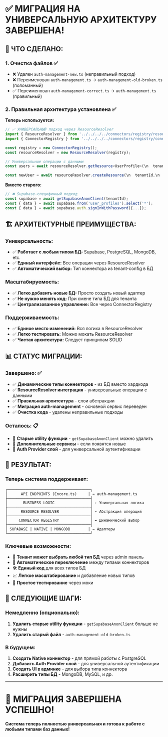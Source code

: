 # ✅ МИГРАЦИЯ НА УНИВЕРСАЛЬНУЮ АРХИТЕКТУРУ ЗАВЕРШЕНА!

## 🎯 **ЧТО СДЕЛАНО:**

### 1. **Очистка файлов** ✅

- ❌ Удален `auth-management-new.ts` (неправильный подход)
- ❌ Переименован `auth-management.ts` → `auth-management-old-broken.ts` (поломанный)
- ✅ Переименован `auth-management-correct.ts` → `auth-management.ts` (правильный)

### 2. **Правильная архитектура установлена** ✅

**Теперь используется:**

```typescript
// ✅ УНИВЕРСАЛЬНЫЙ подход через ResourceResolver
import { ResourceResolver } from '../../../../connectors/registry/resource-resolver';
import { ConnectorRegistry } from '../../../../connectors/registry/connector-registry';

const registry = new ConnectorRegistry();
const resourceResolver = new ResourceResolver(registry);

// Универсальные операции с данными
const users = await resourceResolver.getResource<UserProfile>(\n  tenantId,\n  'user_profiles',\n  { select: 'id,email,role', filter: { email: email } },\n  getTenantConnectorConfig\n);

const newUser = await resourceResolver.createResource(\n  tenantId,\n  'user_profiles',\n  { user_id: userId, email, role: 'user' },\n  getTenantConnectorConfig\n);
```

**Вместо старого:**

```typescript
// ❌ Supabase-специфичный подход
const supabase = await getSupabaseAnonClient(tenantId);
const { data } = await supabase.from('user_profiles').select('*');
const { data } = await supabase.auth.signInWithPassword({...});
```

## 🏗️ **АРХИТЕКТУРНЫЕ ПРЕИМУЩЕСТВА:**

### **Универсальность:**

- ✅ **Работает с любым типом БД:** Supabase, PostgreSQL, MongoDB, etc.
- ✅ **Единый интерфейс:** Все операции через ResourceResolver
- ✅ **Автоматический выбор:** Тип коннектора из tenant-config в БД

### **Масштабируемость:**

- ✅ **Легко добавить новые БД:** Просто создать новый адаптер
- ✅ **Не нужно менять код:** При смене типа БД для тенанта
- ✅ **Централизованное управление:** Все через ConnectorRegistry

### **Поддерживаемость:**

- ✅ **Единое место изменений:** Вся логика в ResourceResolver
- ✅ **Легко тестировать:** Можно мокать ResourceResolver
- ✅ **Чистая архитектура:** Следует принципам SOLID

## 📊 **СТАТУС МИГРАЦИИ:**

### **Завершено:** ✅

- ✅ **Динамические типы коннекторов** - из БД вместо хардкода
- ✅ **ResourceResolver интеграция** - универсальные операции с данными
- ✅ **Правильная архитектура** - слои абстракции
- ✅ **Миграция auth-management** - основной сервис переведен
- ✅ **Очистка кода** - удалены неправильные подходы

### **Осталось:** 📋

- 🔄 **Старые utility функции** - `getSupabaseAnonClient` можно удалить
- 🔄 **Дополнительные сервисы** - если появятся новые
- 🔄 **Auth Provider слой** - для универсальной аутентификации

## 🎉 **РЕЗУЛЬТАТ:**

### **Теперь система поддерживает:**

```
┌─────────────────────────────────────┐
│      API ENDPOINTS (Encore.ts)     │ ← auth-management.ts
├─────────────────────────────────────┤
│       BUSINESS LOGIC                │ ← Универсальная логика
├─────────────────────────────────────┤
│      RESOURCE RESOLVER              │ ← Абстракция операций
├─────────────────────────────────────┤
│     CONNECTOR REGISTRY              │ ← Динамический выбор
├─────────────────────────────────────┤
│ SUPABASE │ NATIVE │ MONGODB        │ ← Адаптеры
└─────────────────────────────────────┘
```

### **Ключевые возможности:**

- 🎯 **Тенант может выбрать любой тип БД** через admin панель
- 🔄 **Автоматическое переключение** между типами коннекторов
- 🛠️ **Единый код** для всех типов БД
- 📈 **Легкое масштабирование** и добавление новых типов
- 🧪 **Простое тестирование** через моки

## 🚀 **СЛЕДУЮЩИЕ ШАГИ:**

### **Немедленно (опционально):**

1. **Удалить старые utility функции** - `getSupabaseAnonClient` больше не нужны
2. **Удалить старый файл** - `auth-management-old-broken.ts`

### **В будущем:**

1. **Создать Native коннектор** - для прямой работы с PostgreSQL
2. **Добавить Auth Provider слой** - для универсальной аутентификации
3. **Создать UI в админке** - для выбора типа коннектора
4. **Расширить типы БД** - MongoDB, MySQL, и др.

---

# 🎊 **МИГРАЦИЯ ЗАВЕРШЕНА УСПЕШНО!**

**Система теперь полностью универсальная и готова к работе с любыми типами баз данных!**
